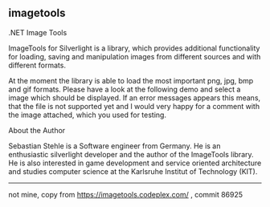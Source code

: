 
imagetools
---
.NET Image Tools

ImageTools for Silverlight is a library, which provides additional functionality for loading, saving and manipulation images from different sources and with different formats.

At the moment the library is able to load the most important png, jpg, bmp and gif formats. Please have a look at the following demo and select a image which should be displayed. If an error messages appears this means, that the file is not supported yet and I would very happy for a comment with the image attached, which you used for testing.


About the Author

Sebastian Stehle is a Software engineer from Germany. He is an enthusiastic silverlight developer and the author of the ImageTools library. He is also interested in game development and service oriented architecture and studies computer science at the Karlsruhe Institut of Technology (KIT).



---



not mine, copy from https://imagetools.codeplex.com/ , commit 86925




